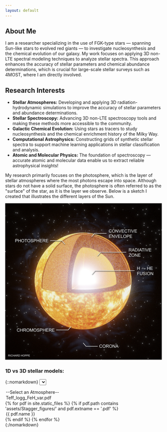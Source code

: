 ```yaml
---
layout: default
---
```


## About Me

I am a researcher specializing in the use of FGK-type stars — spanning Sun-like stars to evolved red giants — to investigate nucleosynthesis and the chemical evolution of our galaxy. My work focuses on applying 3D non-LTE spectral modeling techniques to analyze stellar spectra. This approach enhances the accuracy of stellar parameters and chemical abundance determinations, which is crucial for large-scale stellar surveys such as 4MOST, where I am directly involved.

## Research Interests
- **Stellar Atmospheres:** Developing and applying 3D radiation-hydrodynamic simulations to improve the accuracy of stellar parameters and abundance determinations.  
- **Stellar Spectroscopy:** Advancing 3D non-LTE spectroscopy tools and making these methods more accessible to the community.  
- **Galactic Chemical Evolution:** Using stars as tracers to study nucleosynthesis and the chemical enrichment history of the Milky Way.  
- **Computational Astrophysics:** Constructing grids of synthetic stellar spectra to support machine learning applications in stellar classification and analysis.
- **Atomic and Molecular Physics:** The foundation of spectroscopy — accurate atomic and molecular data enable us to extract reliable astrophysical insights! 

My research primarily focuses on the photosphere, which is the layer of stellar atmospheres where the most photons escape into space. Although stars do not have a solid surface, the photosphere is often referred to as the "surface" of the star, as it is the layer we observe. Below is a sketch I created that illustrates the different layers of the Sun.

![alt text](/assets/img/BlenderSun.jpeg "Solar Sketch")

<h3>1D vs 3D stellar models:</h3>

{::nomarkdown}
<select id="pdfSelector" onchange="loadPDF()">
  <option value="">--Select an Atmosphere--</option>
  <option value="assets/Stagger_figures/5750_45_-0_temp.pdf" selected>Teff_logg_FeH_var.pdf</option>
  {% for pdf in site.static_files %}
      {% if pdf.path contains 'assets/Stagger_figures/' and pdf.extname == '.pdf' %}
          <option value="{{ pdf.path }}">{{ pdf.name }}</option>
      {% endif %}
  {% endfor %}
</select>

<div id="my-pdf"></div>
<script src="https://unpkg.com/pdfobject"></script>
<script>
  function loadPDF() {
    var selector = document.getElementById("pdfSelector");
    var selectedPDF = selector.value;
    
    if (selectedPDF) {
        PDFObject.embed(selectedPDF, "#my-pdf");
    } else {
        document.getElementById("my-pdf").innerHTML = ""; // Clear the PDF viewer
    }
  }

  // Trigger loadPDF on page load to display the default PDF
  document.addEventListener("DOMContentLoaded", function() {
      // Load the default PDF
      loadPDF();
  });
</script>
{:/nomarkdown}

<!-- 

Text can be **bold**, _italic_, or ~~strikethrough~~.

[Link to another page](./another-page.html).

There should be whitespace between paragraphs.

There should be whitespace between paragraphs. We recommend including a README, or a file with information about your project.

# Header 1

This is a normal paragraph following a header. GitHub is a code hosting platform for version control and collaboration. It lets you and others work together on projects from anywhere.

## Header 2

> This is a blockquote following a header.
>
> When something is important enough, you do it even if the odds are not in your favor.

### Header 3

```js
// Javascript code with syntax highlighting.
var fun = function lang(l) {
  dateformat.i18n = require('./lang/' + l)
  return true;
}
```

```ruby
# Ruby code with syntax highlighting
GitHubPages::Dependencies.gems.each do |gem, version|
  s.add_dependency(gem, "= #{version}")
end
```

#### Header 4

*   This is an unordered list following a header.
*   This is an unordered list following a header.
*   This is an unordered list following a header.

##### Header 5

1.  This is an ordered list following a header.
2.  This is an ordered list following a header.
3.  This is an ordered list following a header.

###### Header 6

| head1        | head two          | three |
|:-------------|:------------------|:------|
| ok           | good swedish fish | nice  |
| out of stock | good and plenty   | nice  |
| ok           | good `oreos`      | hmm   |
| ok           | good `zoute` drop | yumm  |

### There's a horizontal rule below this.

* * *

### Here is an unordered list:

*   Item foo
*   Item bar
*   Item baz
*   Item zip

### And an ordered list:

1.  Item one
1.  Item two
1.  Item three
1.  Item four

### And a nested list:

- level 1 item
  - level 2 item
  - level 2 item
    - level 3 item
    - level 3 item
- level 1 item
  - level 2 item
  - level 2 item
  - level 2 item
- level 1 item
  - level 2 item
  - level 2 item
- level 1 item

### Small image

![Octocat](https://github.githubassets.com/images/icons/emoji/octocat.png)

### Large image

![Branching](https://guides.github.com/activities/hello-world/branching.png)


### Definition lists can be used with HTML syntax.

<dl>
<dt>Name</dt>
<dd>Godzilla</dd>
<dt>Born</dt>
<dd>1952</dd>
<dt>Birthplace</dt>
<dd>Japan</dd>
<dt>Color</dt>
<dd>Green</dd>
</dl>

```
Long, single-line code blocks should not wrap. They should horizontally scroll if they are too long. This line should be long enough to demonstrate this.
```

```
The final element.
``` -->
